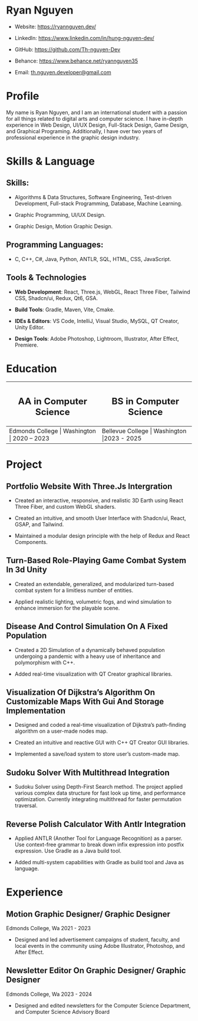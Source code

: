 # Ryan Nguyen

- Website: <https://ryannguyen.dev/>

- LinkedIn: <https://www.linkedin.com/in/hung-nguyen-dev/>

- GitHub: <https://github.com/Th-nguyen-Dev>

- Behance: <https://www.behance.net/ryannguyen35>

- Email: th.nguyen.developer@gmail.com

# Profile

My name is Ryan Nguyen, and I am an international student with a passion
for all things related to digital arts and computer science. I have
in-depth experience in Web Design, UI/UX Design, Full-Stack Design, Game
Design, and Graphical Programing. Additionally, I have over two years of
professional experience in the graphic design industry.

# Skills & Language

## **Skills:**

- Algorithms & Data Structures, Software Engineering, Test-driven
  Development, Full-stack Programming, Database, Machine Learning.

- Graphic Programming, UI/UX Design.

- Graphic Design, Motion Graphic Design.

## **Programming Languages:** 

- C, C++, C#, Java, Python, ANTLR, SQL, HTML, CSS, JavaScript.

## **Tools & Technologies**

- **Web Development**: React, Three.js, WebGL, React Three Fiber,
  Tailwind CSS, Shadcn/ui, Redux, Qt6, GSA.

- **Build Tools**: Gradle, Maven, Vite, Cmake.

- **IDEs & Editors**: VS Code, IntelliJ, Visual Studio, MySQL, QT
  Creator, Unity Editor.

- **Design Tools**: Adobe Photoshop, Lightroom, Illustrator, After
  Effect, Premiere.

# Education

<table>
<colgroup>
<col style="width: 50%" />
<col style="width: 50%" />
</colgroup>
<thead>
<tr>
<th><h2 id="aa-in-computer-science">AA in Computer Science</h2></th>
<th><h2 id="bs-in-computer-science">BS in Computer Science</h2></th>
</tr>
</thead>
<tbody>
<tr>
<td>Edmonds College | Washington | 2020 – 2023</td>
<td>Bellevue College | Washington |2023 - 2025</td>
</tr>
</tbody>
</table>

# Project

## Portfolio Website With Three.Js Intergration

- Created an interactive, responsive, and realistic 3D Earth using React
  Three Fiber, and custom WebGL shaders.

- Created an intuitive, and smooth User Interface with Shadcn/ui, React,
  GSAP, and Tailwind.

- Maintained a modular design principle with the help of Redux and React
  Components.

## Turn-Based Role-Playing Game Combat System In 3d Unity

- Created an extendable, generalized, and modularized turn-based combat
  system for a limitless number of entities.

- Applied realistic lighting, volumetric fogs, and wind simulation to
  enhance immersion for the playable scene.

## Disease And Control Simulation On A Fixed Population

- Created a 2D Simulation of a dynamically behaved population undergoing
  a pandemic with a heavy use of inheritance and polymorphism with C++.

- Added real-time visualization with QT Creator graphical libraries.

## Visualization Of Dijkstra’s Algorithm On Customizable Maps With Gui And Storage Implementation 

- Designed and coded a real-time visualization of Dijkstra’s
  path-finding algorithm on a user-made nodes map.

- Created an intuitive and reactive GUI with C++ QT Creator GUI
  libraries.

- Implemented a save/load system to store user’s custom-made map.

## Sudoku Solver With Multithread Integration

- Sudoku Solver using Depth-First Search method. The project applied
  various complex data structure for fast look up time, and performance
  optimization. Currently integrating multithread for faster permutation
  traversal.

## Reverse Polish Calculator With Antlr Integration

- Applied ANTLR (Another Tool for Language Recognition) as a parser. Use
  context-free grammar to break down infix expression into postfix
  expression. Use Gradle as a Java build tool.

- Added multi-system capabilities with Gradle as build tool and Java as
  language.

# Experience

## Motion Graphic Designer/ Graphic Designer

Edmonds College, Wa 2021 - 2023

- Designed and led advertisement campaigns of student, faculty, and
  local events in the community using Adobe Illustrator, Photoshop, and
  After Effect.

## Newsletter Editor On Graphic Designer/ Graphic Designer

Edmonds College, Wa 2023 - 2024

- Designed and edited newsletters for the Computer Science Department,
  and Computer Science Advisory Board
